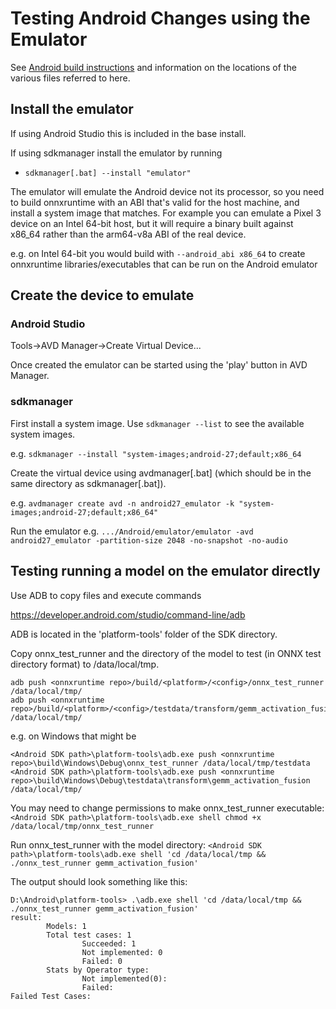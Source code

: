# Testing Android Changes using the Emulator

See [Android build instructions](https://www.onnxruntime.ai/docs/build/android-ios.html) and information on the locations of the various files referred to here.

## Install the emulator

If using Android Studio this is included in the base install.

If using sdkmanager install the emulator by running 
  - `sdkmanager[.bat] --install "emulator"`

The emulator will emulate the Android device not its processor, so you need to build onnxruntime 
with an ABI that's valid for the host machine, and install a system image that matches. 
For example you can emulate a Pixel 3 device on an Intel 64-bit host, but it will require a binary built against x86_64
rather than the arm64-v8a ABI of the real device.

e.g. on Intel 64-bit you would build with `--android_abi x86_64` to create onnxruntime libraries/executables that can be run on the Android emulator

## Create the device to emulate

### Android Studio

Tools->AVD Manager->Create Virtual Device...

Once created the emulator can be started using the 'play' button in AVD Manager.

### sdkmanager

First install a system image. Use `sdkmanager --list` to see the available system images. 

e.g. `sdkmanager --install "system-images;android-27;default;x86_64`

Create the virtual device using avdmanager[.bat] (which should be in the same directory as sdkmanager[.bat]).

e.g. `avdmanager create avd -n android27_emulator -k "system-images;android-27;default;x86_64"`

Run the emulator
e.g. `.../Android/emulator/emulator -avd android27_emulator -partition-size 2048 -no-snapshot -no-audio`

## Testing running a model on the emulator directly

Use ADB to copy files and execute commands

https://developer.android.com/studio/command-line/adb

ADB is located in the 'platform-tools' folder of the SDK directory. 

Copy onnx_test_runner and the directory of the model to test (in ONNX test directory format) to /data/local/tmp.

```
adb push <onnxruntime repo>/build/<platform>/<config>/onnx_test_runner /data/local/tmp/
adb push <onnxruntime repo>/build/<platform>/<config>/testdata/transform/gemm_activation_fusion /data/local/tmp/
```

e.g. on Windows that might be 
```
<Android SDK path>\platform-tools\adb.exe push <onnxruntime repo>\build\Windows\Debug\onnx_test_runner /data/local/tmp/testdata
<Android SDK path>\platform-tools\adb.exe push <onnxruntime repo>\build\Windows\Debug\testdata\transform\gemm_activation_fusion /data/local/tmp/
```

You may need to change permissions to make onnx_test_runner executable: 
`<Android SDK path>\platform-tools\adb.exe shell chmod +x /data/local/tmp/onnx_test_runner`

Run onnx_test_runner with the model directory: 
`<Android SDK path>\platform-tools\adb.exe shell 'cd /data/local/tmp && ./onnx_test_runner gemm_activation_fusion'`

The output should look something like this:

```
D:\Android\platform-tools> .\adb.exe shell 'cd /data/local/tmp && ./onnx_test_runner gemm_activation_fusion'
result:
        Models: 1
        Total test cases: 1
                Succeeded: 1
                Not implemented: 0
                Failed: 0
        Stats by Operator type:
                Not implemented(0):
                Failed:
Failed Test Cases:
```